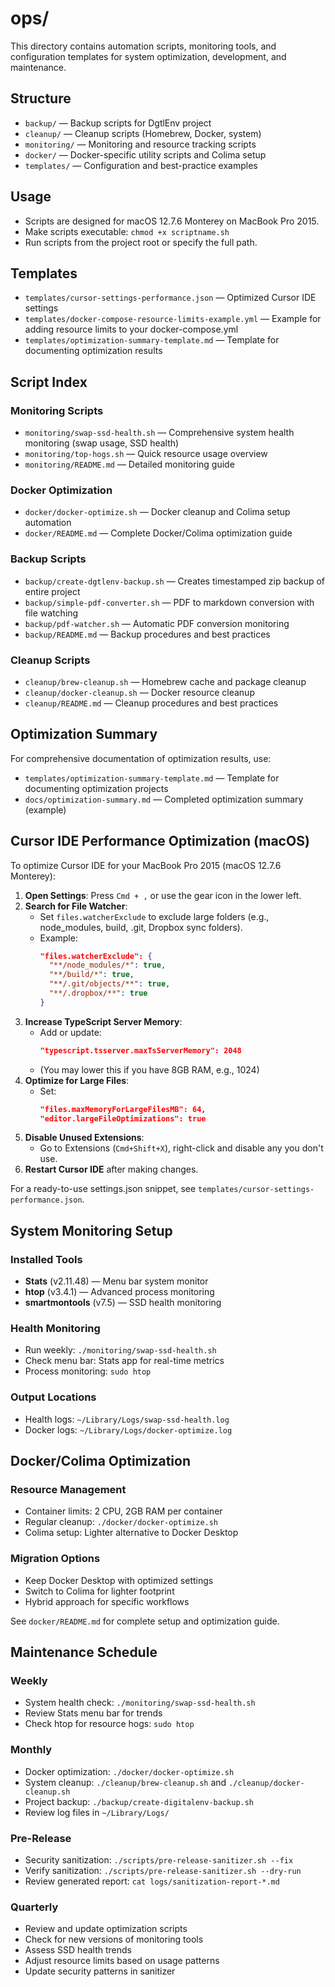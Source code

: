 # ops/

This directory contains automation scripts, monitoring tools, and configuration templates for system optimization, development, and maintenance.

## Structure
- `backup/` — Backup scripts for DgtlEnv project
- `cleanup/` — Cleanup scripts (Homebrew, Docker, system)
- `monitoring/` — Monitoring and resource tracking scripts
- `docker/` — Docker-specific utility scripts and Colima setup
- `templates/` — Configuration and best-practice examples

## Usage
- Scripts are designed for macOS 12.7.6 Monterey on MacBook Pro 2015.
- Make scripts executable: `chmod +x scriptname.sh`
- Run scripts from the project root or specify the full path.

## Templates
- `templates/cursor-settings-performance.json` — Optimized Cursor IDE settings
- `templates/docker-compose-resource-limits-example.yml` — Example for adding resource limits to your docker-compose.yml
- `templates/optimization-summary-template.md` — Template for documenting optimization results

## Script Index

### Monitoring Scripts
- `monitoring/swap-ssd-health.sh` — Comprehensive system health monitoring (swap usage, SSD health)
- `monitoring/top-hogs.sh` — Quick resource usage overview
- `monitoring/README.md` — Detailed monitoring guide

### Docker Optimization
- `docker/docker-optimize.sh` — Docker cleanup and Colima setup automation
- `docker/README.md` — Complete Docker/Colima optimization guide

### Backup Scripts
- `backup/create-dgtlenv-backup.sh` — Creates timestamped zip backup of entire project
- `backup/simple-pdf-converter.sh` — PDF to markdown conversion with file watching
- `backup/pdf-watcher.sh` — Automatic PDF conversion monitoring
- `backup/README.md` — Backup procedures and best practices

### Cleanup Scripts
- `cleanup/brew-cleanup.sh` — Homebrew cache and package cleanup
- `cleanup/docker-cleanup.sh` — Docker resource cleanup
- `cleanup/README.md` — Cleanup procedures and best practices

## Optimization Summary

For comprehensive documentation of optimization results, use:
- `templates/optimization-summary-template.md` — Template for documenting optimization projects
- `docs/optimization-summary.md` — Completed optimization summary (example)

## Cursor IDE Performance Optimization (macOS)

To optimize Cursor IDE for your MacBook Pro 2015 (macOS 12.7.6 Monterey):

1. **Open Settings**: Press `Cmd + ,` or use the gear icon in the lower left.
2. **Search for File Watcher**:
   - Set `files.watcherExclude` to exclude large folders (e.g., node_modules, build, .git, Dropbox sync folders).
   - Example:
     ```json
     "files.watcherExclude": {
       "**/node_modules/*": true,
       "**/build/*": true,
       "**/.git/objects/**": true,
       "**/.dropbox/**": true
     }
     ```
3. **Increase TypeScript Server Memory**:
   - Add or update:
     ```json
     "typescript.tsserver.maxTsServerMemory": 2048
     ```
   - (You may lower this if you have 8GB RAM, e.g., 1024)
4. **Optimize for Large Files**:
   - Set:
     ```json
     "files.maxMemoryForLargeFilesMB": 64,
     "editor.largeFileOptimizations": true
     ```
5. **Disable Unused Extensions**:
   - Go to Extensions (`Cmd+Shift+X`), right-click and disable any you don't use.
6. **Restart Cursor IDE** after making changes.

For a ready-to-use settings.json snippet, see `templates/cursor-settings-performance.json`.

## System Monitoring Setup

### Installed Tools
- **Stats** (v2.11.48) — Menu bar system monitor
- **htop** (v3.4.1) — Advanced process monitoring
- **smartmontools** (v7.5) — SSD health monitoring

### Health Monitoring
- Run weekly: `./monitoring/swap-ssd-health.sh`
- Check menu bar: Stats app for real-time metrics
- Process monitoring: `sudo htop`

### Output Locations
- Health logs: `~/Library/Logs/swap-ssd-health.log`
- Docker logs: `~/Library/Logs/docker-optimize.log`

## Docker/Colima Optimization

### Resource Management
- Container limits: 2 CPU, 2GB RAM per container
- Regular cleanup: `./docker/docker-optimize.sh`
- Colima setup: Lighter alternative to Docker Desktop

### Migration Options
- Keep Docker Desktop with optimized settings
- Switch to Colima for lighter footprint
- Hybrid approach for specific workflows

See `docker/README.md` for complete setup and optimization guide.

## Maintenance Schedule

### Weekly
- System health check: `./monitoring/swap-ssd-health.sh`
- Review Stats menu bar for trends
- Check htop for resource hogs: `sudo htop`

### Monthly
- Docker optimization: `./docker/docker-optimize.sh`
- System cleanup: `./cleanup/brew-cleanup.sh` and `./cleanup/docker-cleanup.sh`
- Project backup: `./backup/create-digitalenv-backup.sh`
- Review log files in `~/Library/Logs/`

### Pre-Release
- Security sanitization: `./scripts/pre-release-sanitizer.sh --fix`
- Verify sanitization: `./scripts/pre-release-sanitizer.sh --dry-run`
- Review generated report: `cat logs/sanitization-report-*.md`

### Quarterly
- Review and update optimization scripts
- Check for new versions of monitoring tools
- Assess SSD health trends
- Adjust resource limits based on usage patterns
- Update security patterns in sanitizer

